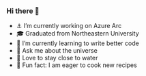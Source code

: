 ### Hi there 👋

<!--
**saisankargochhayat/saisankargochhayat** is a ✨ _special_ ✨ repository because its `README.md` (this file) appears on your GitHub profile.

Here are some ideas to get you started:

- 🔭 I’m currently working on ...
- 🌱 I’m currently learning ...
- 👯 I’m looking to collaborate on ...
- 🤔 I’m looking for help with ...
- 💬 Ask me about ...
- 📫 How to reach me: ...
- 😄 Pronouns: ...
- ⚡ Fun fact: ...
-->
- ⚓ I’m currently working on Azure Arc
- 🎓 Graduated from Northeastern University
- 🌱 I’m currently learning to write better code
- 💬 Ask me about the universe
- 🌊 Love to stay close to water
- 🍳 Fun fact: I am eager to cook new recipes
